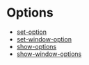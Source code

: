 # Options

- [set-option](set-option.md)
- [set-window-option](set-window-option.md)
- [show-options](show-options.md)
- [show-window-options](show-window-options.md)